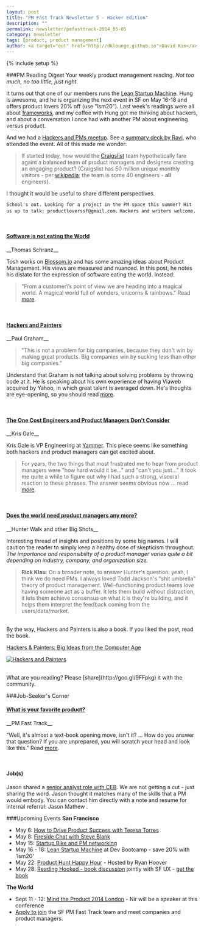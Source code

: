 ```yaml
---
layout: post
title: "PM Fast Track Newsletter 5 - Hacker Edition"
description: ""
permalink: newsletter/pmfasttrack-2014_05-05
category: newsletter
tags: [product, product management]
author: <a target="out" href="http://dklounge.github.io">David Kim</a>
---
```

{% include setup %}

###PM Reading Digest
Your weekly product management reading. _Not too much, no too little, just right_.

It turns out that one of our members runs the <a target="out" href="http://goo.gl/1JzrEM">Lean Startup Machine</a>. Hung is awesome, and he is organizing the next event in SF on May 16-18 and offers product lovers 20% off (use "lsm20"). Last week\'s readings were all about [frameworks]({{BASE_PATH}}/newsletter/pmfasttrack-2014_04-29_frameworks), and my coffee with Hung got me thinking about hackers, and about a conversation I once had with another PM about engineering versus product.

And we had a [Hackers and PMs meetup](http://www.meetup.com/ProductManagementFastTrack/events/177842522/). See a <a target="out" href="http://goo.gl/ig7yI4">summary deck by Ravi</a>, who attended the event. All of this made me wonder:

> If started today, how would the <a target="out" href="http://craigslist.org">Craigslist</a> team hypothetically fare againt a balanced team of product managers and designers creating an engaging product? (Craigslist has 50 million unique monthly visitors - per <a target='out' href="http://en.wikipedia.org/wiki/Craigslist">wikipedia</a>; the team is some 40 engineers - __all__ engineers).
>

I thought it would be useful to share different perspectives.

`School's out. Looking for a project in the PM space this summer? Hit us up to talk: productloverssf@gmail.com.`
`Hackers and writers welcome.`

<br />

<h4><a target="out" href="https://medium.com/product-love/ee205854a505">Software is not eating the World</a></h4>
__Thomas Schranz__

Tosh works on <a target="out" href="https://medium.com/product-love/ee205854a505">Blossom.io</a> and has some amazing ideas about Product Management. His views are measured and nuanced. In this post, he notes his distate for the expression of software eating the world. Instead:

>"From a customer\’s point of view we are heading into a magical world. A magical world full of wonders, unicorns & rainbows." Read [more](https://medium.com/product-love/ee205854a505).
>

<br />
<h4><a target="out" href="http://www.paulgraham.com/hp.html">Hackers and Painters</a></h4>
__Paul Graham__

> "This is not a problem for big companies, because they don't win by making great products. Big companies win by sucking less than other big companies."
>

Understand that Graham is not talking about solving problems by throwing code at it. He is speaking about his own experience of having Viaweb acquired by Yahoo, in which great talent is averaged down. He\'s thoughts are eye-opening, so you should read [more](http://www.paulgraham.com/hp.html).

<br />
<h4><a target="out" href="http://firstround.com/article/the-one-cost-engineers-and-product-managers-dont-consider">The One Cost Engineers and Product Managers Don't Consider</a></h4>
__Kris Gale__

Kris Gale is VP Engineering at <a target="out" href="https://www.yammer.com">Yammer</a>. This piece seems like something both hackers and product managers can get excited about.

> For years, the two things that most frustrated me to hear from product managers were "how hard would it be..." and "can't you just..." It took me quite a while to figure out why I had such a strong, visceral reaction to these phrases. The answer seems obvious now ... read [more](http://firstround.com/article/the-one-cost-engineers-and-product-managers-dont-consider).
>

<br />
<h4><a target="out" href="http://branch.com/b/does-the-world-need-product-managers-any-more">Does the world need product managers any more?</a></h4>
__Hunter Walk and other Big Shots__

Interesting thread of insights and positions by some big names. I will caution the reader to simply keep a healthy dose of skepticism throughout. _The importance and responsibility of a product manager varies quite a bit depending on industry, company, and organization size._

> **Rick Klau**: On a broader note, to answer Hunter's question: yeah, I think we do need PMs. I always loved Todd Jackson's "shit umbrella" theory of product management. Well-functioning product teams *love* having someone act as a buffer. It lets them build without distraction, it lets them achieve consensus on what it is they're building, and it helps them interpret the feedback coming from the users/data/market.
>

<br />
By the way, Hackers and Painters is also a book. If you liked the post, read the book.

<a target="out" href="http://www.amazon.com/gp/product/1449389554/ref=as_li_tl?ie=UTF8&camp=1789&creative=390957&creativeASIN=1449389554&linkCode=as2&tag=pmft-20">Hackers & Painters: Big Ideas from the Computer Age</a><img src="http://ir-na.amazon-adsystem.com/e/ir?t=pmft-20&l=as2&o=1&a=1449389554" width="1" height="1" border="0" alt="" style="border:none !important; margin:0px !important;" />

[![Hackers and Painters]({{site.url}}/assets/images/books/2014-05-05_HackersPainters.jpg "Hackers and Painters")](http://www.amazon.com/gp/product/1449389554/ref=as_li_tl?ie=UTF8&camp=1789&creative=390957&creativeASIN=1449389554&linkCode=as2&tag=pmft-20)

<br />
What are you reading? Please [share](http://goo.gl/9FFpkg) it with the community.

###Job-Seeker\'s Corner
<h4><a target="out" href="http://productmanagementfasttrack.com/blog/what-is-your-favorite-product">What is your favorite product?</a></h4>
__PM Fast Track__

"Well, it\'s almost a text-book opening move, isn\'t it? ... How do you answer that question? If you are unprepared, you will scratch your head and look like this." Read [more]({{BASE_PATH}}/blog/what-is-your-favorite-product).

<br />

<h4>Job(s)</h4>
Jason shared a <a target="out" href="http://goo.gl/0dHKX4">senior analyst role with CEB</a>. We are not getting a cut - just sharing the word. Jason thought it matches many of the skills that a PM would embody. You can contact him directly with a note and resume for internal referral: Jason Mathew <jaymathews4@gmail.com>.

###Upcoming Events
__San Francisco__

* May 6: [How to Drive Product Success with Teresa Torres](http://goo.gl/r7QTvw)
* May 8: [Fireside Chat with Steve Blank](https://www.eventbrite.com/e/fireside-chat-with-steve-blank-tickets-11484659927)
* May 15: [Startup Bike and PM networking](http://www.meetup.com/ProductManagementFastTrack/events/180671052/)
* May 16 - 18: [Lean Startup Machine](http://goo.gl/1JzrEM) at Dev Bootcamp - save 20% with 'lsm20'
* May 22: [Product Hunt Happy Hour](http://goo.gl/HDLcNS) - Hosted by Ryan Hoover
* May 28: <a target="out" href="http://goo.gl/aRnB8i">Reading Hooked - book discussion</a> jointly with SF UX - <a target="out" href="http://www.amazon.com/gp/product/B00HJ4A43S/ref=as_li_ss_tl?ie=UTF8&camp=1789&creative=390957&creativeASIN=B00HJ4A43S&linkCode=as2&tag=pmft-20">get the book</a>

__The World__

* Sept 11 - 12: [Mind the Product 2014 London](http://goo.gl/Wk73ON) - Nir will be a speaker at this conference
* [Apply to join](http://goo.gl/PDWGRI) the SF PM Fast Track team and meet companies and product managers.

